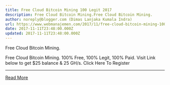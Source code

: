 ```yaml
---
title: Free Cloud Bitcoin Mining 100 Legit 2017
description: Free Cloud Bitcoin Mining.Free Cloud Bitcoin Mining.
author: noreply@blogger.com (Dimas Lanjaka Kumala Indra)
url: https://www.webmanajemen.com/2017/11/free-cloud-bitcoin-mining-100-legit-2017.html
date: 2017-11-11T23:48:00.000Z
updated: 2017-11-11T23:48:00.000Z
---
```


Free Cloud Bitcoin Mining.

Free Cloud Bitcoin Mining. 
100% Free, 100% Legit, 100% Paid. 
Visit Link below to get $25 balance & 25 GH/s. 
Click Here To Register<hr/> <a href="https://www.webmanajemen.com/2017/11/free-cloud-bitcoin-mining-100-legit-2017.html" rel="follow" class="button" id="read-more">Read More</a>